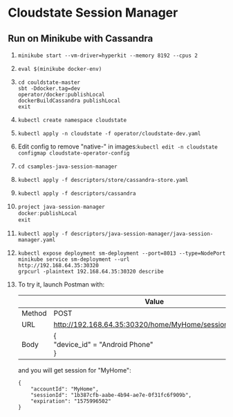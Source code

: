 # Cloudstate Session Manager

## Run on Minikube with Cassandra

1. `minikube start --vm-driver=hyperkit --memory 8192 --cpus 2`
2. ```eval $(minikube docker-env)```
3. ```
   cd couldstate-master
   sbt -Ddocker.tag=dev
   operator/docker:publishLocal
   dockerBuildCassandra publishLocal
   exit
   ```
5. ```kubectl create namespace cloudstate```
6. ```kubectl apply -n cloudstate -f operator/cloudstate-dev.yaml```
7. Edit config to remove "native-" in images:```kubectl edit -n cloudstate configmap cloudstate-operator-config```
8. ```cd csamples-java-session-manager```
9. ```kubectl apply -f descriptors/store/cassandra-store.yaml```
10. ```kubectl apply -f descriptors/cassandra```
11. ```sbt -Ddocker.tag=dev
    project java-session-manager
    docker:publishLocal
    exit
    ```
12. ```kubectl apply -f descriptors/java-session-manager/java-session-manager.yaml```
13. ```
    kubectl expose deployment sm-deployment --port=8013 --type=NodePort
    minikube service sm-deployment --url
    http://192.168.64.35:30320
    grpcurl -plaintext 192.168.64.35:30320 describe
    ```
14. To try it, launch Postman with:

    |        | Value                                                  |
    | ------ | ------------------------------------------------------ |
    | Method | POST                                                   |
    | URL    | http://192.168.64.35:30320/home/MyHome/sessions/create |
    | Body   | {<br/>	"device_id" = "Android Phone"<br/>}           |

    and you will get session for "MyHome":

    ```
    {
        "accountId": "MyHome",
        "sessionId": "1b387cfb-aabe-4b94-ae7e-0f31fc6f909b",
        "expiration": "1575996502"
    }
    ```

    
